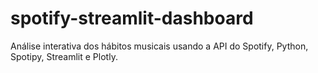 # spotify-streamlit-dashboard
Análise interativa dos hábitos musicais usando a API do Spotify, Python, Spotipy, Streamlit e Plotly.
